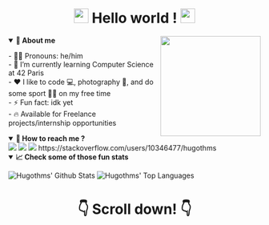 <!--**Hugothms/hugothms** is a ✨ _special_ ✨ repository because its `README.md` (this file) appears on your GitHub profile.-->
<h1 align='center'> <img src="https://github.com/TheDudeThatCode/TheDudeThatCode/blob/master/Assets/Hi.gif" width="29px"> Hello world ! <img src="https://github.com/TheDudeThatCode/TheDudeThatCode/blob/master/Assets/Hi.gif" width="29px"></h1>

<img align='right' src='https://user-images.githubusercontent.com/5713670/87202985-820dcb80-c2b6-11ea-9f56-7ec461c497c3.gif' width='200"'>  
<details open>
  <summary><b> 👤 About me </b></summary>
  <p>
    - 🙋‍♂️ Pronouns: he/him</br>
    - 🌱 I’m currently learning Computer Science at 42 Paris</br>
    - ❤️️ I like to code 💻, photography 📸, and do some sport 🏊‍♂️ on my free time</br>
    - ⚡ Fun fact: idk yet</br>
    - 🔥  Available for Freelance projects/internship opportunities
   </p>
</details>


<details open>
  <summary><b> 📣 How to reach me ? </b></summary>
  <a href="mailto:hugothms@gmail.com?subject=[GitHub]%20🔥%20Contact&body=Hi%20Hugo%2C%0A%0AI%20come%20to%20you%20to%20talk%20you%20about%20..."><img src="https://img.shields.io/badge/e‑mail-D14836.svg?style=for-the-badge&logo=GMail&logoColor=white"/></a>
  <a href="https://instagram.com/hugothms"><img src="https://img.shields.io/badge/instagram-E4405F.svg?style=for-the-badge&logo=instagram&logoColor=white"/></a>
  <a href="https://linkedin.com/in/hugothms"><img src="https://img.shields.io/badge/linkedin-0077B5.svg?style=for-the-badge&logo=linkedin&logoColor=white"/></a>
  https://stackoverflow.com/users/10346477/hugothms
</details>


<details open>
  <summary><b> 📈 Check some of those fun stats </b></summary>
  
  ![Hugothms' Github Stats](https://github-readme-stats.anuraghazra1.vercel.app/api?username=hugothms&show_icons=true&include_all_commits=true&count_private=true)
  ![Hugothms' Top Languages](https://github-readme-stats.vercel.app/api/top-langs/?username=hugothms&langs_count=8&layout=compact)

  <!--![trophy](https://github-profile-trophy.vercel.app/?username=hugothms)-->
</details>

<h1 align='center'> 👇 Scroll down! 👇</h1>
